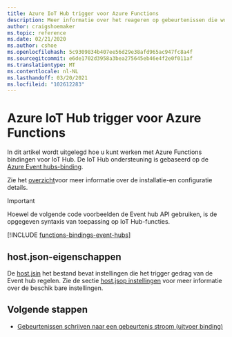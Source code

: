 ```yaml
---
title: Azure IoT Hub trigger voor Azure Functions
description: Meer informatie over het reageren op gebeurtenissen die worden verzonden naar een IoT hub-gebeurtenis stroom in Azure Functions.
author: craigshoemaker
ms.topic: reference
ms.date: 02/21/2020
ms.author: cshoe
ms.openlocfilehash: 5c9309834b407ee56d29e38afd965ac947fc8a4f
ms.sourcegitcommit: e6de1702d3958a3bea275645eb46e4f2e0f011af
ms.translationtype: MT
ms.contentlocale: nl-NL
ms.lasthandoff: 03/20/2021
ms.locfileid: "102612283"
---
```

# <a name="azure-iot-hub-trigger-for-azure-functions"></a>Azure IoT Hub trigger voor Azure Functions

In dit artikel wordt uitgelegd hoe u kunt werken met Azure Functions bindingen voor IoT Hub. De IoT Hub ondersteuning is gebaseerd op de [Azure Event hubs-binding](functions-bindings-event-hubs.md).

Zie het [overzicht](functions-bindings-event-iot.md)voor meer informatie over de installatie-en configuratie details.

> [!IMPORTANT]
> Hoewel de volgende code voorbeelden de Event hub API gebruiken, is de opgegeven syntaxis van toepassing op IoT Hub-functies.

[!INCLUDE [functions-bindings-event-hubs](../../includes/functions-bindings-event-hubs-trigger.md)]

## <a name="hostjson-properties"></a>host.json-eigenschappen

De [host.jsin](functions-host-json.md#eventhub) het bestand bevat instellingen die het trigger gedrag van de Event hub regelen. Zie de sectie [host.jsop instellingen](functions-bindings-event-iot.md#hostjson-settings) voor meer informatie over de beschik bare instellingen.

## <a name="next-steps"></a>Volgende stappen

- [Gebeurtenissen schrijven naar een gebeurtenis stroom (uitvoer binding)](./functions-bindings-event-iot-output.md)
